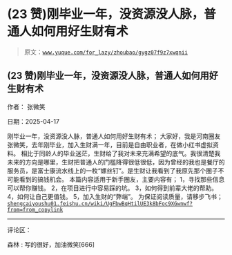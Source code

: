# (23 赞)刚毕业一年，没资源没人脉，普通人如何用好生财有术

> 原文：[`www.yuque.com/for_lazy/zhoubao/gygz07f9z7xwqnii`](https://www.yuque.com/for_lazy/zhoubao/gygz07f9z7xwqnii)

## (23 赞)刚毕业一年，没资源没人脉，普通人如何用好生财有术

作者： 张微笑

日期：2025-04-17

刚毕业一年，没资源没人脉，普通人如何用好生财有术； 大家好，我是河南圈友张微笑，去年刚毕业，加入生财满一年，目前是自由职业者，在做小红书虚拟资料。
相比于同龄人的毕业迷茫，生财给了我对未来充满希望的底气。我很清楚我未来的方向是哪里，生财把普通人的门槛降得很低很低，因为曾经的我也是餐厅的服务员，是富士康流水线上的一枚“螺丝钉”。是生财让我看到了我原先那个圈子不可能看到的搞钱机会。
本篇内容适用于新手圈友，主要内容有； 1，寻找那些信息可以帮你赚钱。 2，在项目进行中容易踩的坑。 3，如何得到前辈大佬的帮助。 4，如何让自己更值钱。
5，加入生财的“弊端”。 为保证阅读质量，请移步飞书； [`shengcaiyoushu01.feishu.cn/wiki/UgFbwBqHtilUE3k8bFoc9XGwnwf?from=from_copylink`](https://shengcaiyoushu01.feishu.cn/wiki/UgFbwBqHtilUE3k8bFoc9XGwnwf?from=from_copylink)

* * *

评论区：

森林 : 写的很好，加油微笑[666]